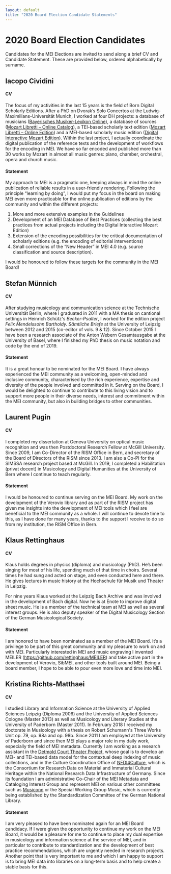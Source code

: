 ```yaml
---
layout: default
title: "2020 Board Election Candidate Statements"
---
```


# 2020 Board Election Candidates

Candidates for the MEI Elections are invited to send along a brief CV and Candidate Statement. These are provided below, ordered alphabetically by surname.


## Iacopo Cividini

#### CV

The focus of my activities in the last 15 years is the field of Born Digital Scholarly Editions. After a PhD on Dvorak’s Solo Concertos at the Ludwig-Maximilians-Universität Munich, I worked at four DH projects: a database of musicians ([Bayerisches Musiker-Lexikon Online](https://www.bmlo.lmu.de/)), a database of sources ([Mozart Libretti – Online Catalog](https://dme.mozarteum.at/DME/libretti-catalog/)), a TEI-based scholarly text edition ([Mozart Libretti – Online Edition](https://dme.mozarteum.at/DME/libretti-edition/)) and a MEI-based scholarly music edition ([Digital Interactive Mozart Edition](https://dme.mozarteum.at/movi/en)). Within the last project, I actually coordinate the digital publication of the reference texts and the development of workflows for the encoding in MEI. We have so far encoded and published more than 30 works by Mozart in almost all music genres: piano, chamber, orchestral, opera and church music.

#### Statement

My approach to MEI is a pragmatic one, keeping always in mind the online publication of reliable results in a user-friendly rendering. Following the principle “learning by doing”, I would put my focus in the board on making MEI even more practicable for the online publication of editions by the community and within the different projects:

1. More and more extensive examples in the Guidelines
2. Development of an MEI Database of Best Practices (collecting the best practices from actual projects including the Digital Interactive Mozart Edition)
3. Extension of the encoding possibilities for the critical documentation of scholarly editions (e.g. the encoding of editorial interventions)
4. Small corrections of the “New Header” in MEI 4.0 (e.g. source classification and source description).

I would be honoured to follow these targets for the community in the MEI Board!


## Stefan Münnich

#### CV

After studying musicology and communication science at the Technische Universität Berlin, where I graduated in 2011 with a MA thesis on cantional settings in Heinrich Schütz's _Becker-Psalter_, I worked for the edition project _Felix Mendelssohn Bartholdy. Sämtliche Briefe_ at the University of Leipzig between 2012 and 2015 (co-editor of vols. 9 & 12). Since October 2015 I have been a research associate of the Anton Webern Gesamtausgabe at the University of Basel, where I finished my PhD thesis on music notation and code by the end of 2019.


#### Statement

It is a great honour to be nominated for the MEI Board. I have always experienced the MEI community as a welcoming, open-minded and inclusive community, characterised by the rich experience, expertise and diversity of the people involved and committed in it. Serving on the Board, I would be delighted to continue to contribute to this living vision and to support more people in their diverse needs, interest and commitment within the MEI community, but also in building bridges to other communities.


## Laurent Pugin

#### CV

I completed my dissertation at Geneva University on optical music recognition and was then Postdoctoral Research Fellow at McGill University. Since 2009, I am Co-Director of the RISM Office in Bern, and secretary of the Board of Directors of the RISM since 2013. I am also a Co-PI for the SIMSSA research project based at McGill. In 2019, I completed a Habilitation (privat docent) in Musicology and Digital Humanities at the University of Bern where I continue to teach regularly.


#### Statement

I would be honoured to continue serving on the MEI Board. My work on the development of the Verovio library and as part of the RISM project has given me insights into the development of MEI tools which I feel are beneficial to the MEI community as a whole. I will continue to devote time to this, as I have done for many years, thanks to the support I receive to do so from my institution, the RISM Office in Bern.


## Klaus Rettinghaus

#### CV

Klaus holds degrees in physics (diploma) and musicology (PhD). He’s been singing for most of his life, spending much of that time in choirs. Several times he had sung and acted on stage, and even conducted here and there. He gives lectures in music history at the Hochschule für Musik und Theater in Leipzig.

For nine years Klaus worked at the Leipzig Bach Archive and was involved in the development of Bach digital. Now he is at Enote to improve digital sheet music. He is a member of the technical team at MEI as well as several interest groups. He is also deputy speaker of the Digital Musicology Section of the German Musicological Society.

#### Statement

I am honored to have been nominated as a member of the MEI Board. It’s a privilege to be part of this great community and my pleasure to work on and with MEI. Particularly interested in MEI and music engraving I invented MEILER (https://github.com/rettinghaus/MEILER) and take active part in the development of Verovio, SibMEI, and other tools built around MEI. Being a board member, I hope to be able to pour even more love and time into MEI.


## Kristina Richts-Matthaei

#### CV

I studied Library and Information Science at the University of Applied Sciences Leipzig (Diploma 2006) and the University of Applied Sciences Cologne (Master 2013) as well as Musicology and Literary Studies at the University of Paderborn (Master 2011). In February 2018 I received my doctorate in Musicology with a thesis on Robert Schumann's Three Works Unit op. 79, op. 98a and op. 98b.
Since 2011 I am employed at the University of Paderborn and since then MEI plays a major role in my daily work, especially the field of MEI metadata. Currently I am working as a research assistant in the [Detmold Court Theater Project](https://hoftheater-detmold.de/), whose goal is to develop an MEI- and TEI-based data model for the contextual deep indexing of music collections, and in the Culture Coordination Office of [NFDI4Culture](https://nfdi4culture.de/), which is the Consortium for Research Data on Material and Immaterial Cultural Heritage within the National Research Data Infrastructure of Germany. Since its foundation I am administrative Co-Chair of the MEI Metadata and Cataloging Interest Group and represent MEI on various other committees such as [Musiconn](https://www.musiconn.de/) or the Special Working Group Music, which is currently being established by the Standardization Committee of the German National Library.

#### Statement

I am very pleased to have been nominated again for an MEI Board candidacy. If I were given the opportunity to continue my work on the MEI Board, it would be a pleasure for me to continue to place my dual expertise in musicology and information science at the service of MEI, and in particular to contribute to standardization and the development of best practice recommendations, which are urgently needed in research projects. Another point that is very important to me and which I am happy to support is to bring MEI data into libraries on a long-term basis and to help create a stable basis for this.


